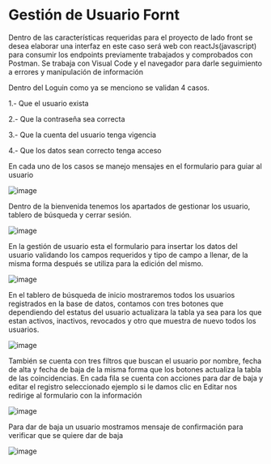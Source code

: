# Gestión de Usuario Fornt
Dentro de las características requeridas para el proyecto de lado front se desea elaborar una interfaz en este caso será web con reactJs(javascript) para consumir los endpoints previamente trabajados y comprobados con Postman. Se trabaja con Visual Code y el navegador para darle seguimiento a errores y manipulación de información

Dentro del Loguin como ya se menciono se validan 4 casos.

1\.- Que el usuario exista

2\.- Que la contraseña sea correcta

3\.- Que la cuenta del usuario tenga vigencia

4\.- Que los datos sean correcto tenga acceso

En cada uno de los casos se manejo mensajes en el formulario para guiar al usuario

![image](https://github.com/OmarEspinosaCastro/frontUsuario/assets/38709814/2b070306-3781-4c47-bcba-781257aac51e)



Dentro de la bienvenida tenemos los apartados de gestionar los usuario, tablero de búsqueda y cerrar sesión.

![image](https://github.com/OmarEspinosaCastro/frontUsuario/assets/38709814/fec5da4f-de1b-4a24-ab9c-82651c8da8d7)


En la gestión de usuario esta el formulario para insertar los datos del usuario validando los campos requeridos y tipo de campo a llenar, de la misma forma después se utiliza para la edición del mismo.

![image](https://github.com/OmarEspinosaCastro/frontUsuario/assets/38709814/689726c8-fb88-40be-ae80-fb51d93d7dfb)


En el tablero de búsqueda de inicio mostraremos todos los usuarios registrados en la base de datos, contamos con tres botones que dependiendo del estatus del usuario actualizara la tabla ya sea para los que estan activos, inactivos, revocados y otro que muestra de nuevo todos los usuarios.

![image](https://github.com/OmarEspinosaCastro/frontUsuario/assets/38709814/f1c1d072-8ca7-4dd1-a170-8ce0e0e4af5d)


También se cuenta con tres filtros que buscan el usuario por nombre, fecha de alta y fecha de baja de la misma forma que los botones actualiza la tabla de las coincidencias. En cada fila se cuenta con acciones para dar de baja y editar el registro seleccionado ejemplo si le damos clic en Editar nos redirige al formulario con la información

![image](https://github.com/OmarEspinosaCastro/frontUsuario/assets/38709814/ceeda42a-3326-425f-858b-7baf1fbbace8)


Para dar de baja un usuario mostramos mensaje de confirmación para verificar que se quiere dar de baja

![image](https://github.com/OmarEspinosaCastro/frontUsuario/assets/38709814/7c5611ca-bec2-4e85-8a9c-2981277a22d0)










